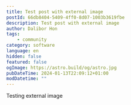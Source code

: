 ```yaml
---
title: Test post with external image
postId: 66db8404-5409-4ff0-8d07-1003b3619fbe
description: Test post with external image
author: Dalibor Hon
tags:
    - community
category: software
language: en
hidden: false
featured: false
ogImage: https://astro.build/og/astro.jpg
pubDateTime: 2024-01-13T22:09:12+01:00
modDatetime: ""
---
```


Testing external image
